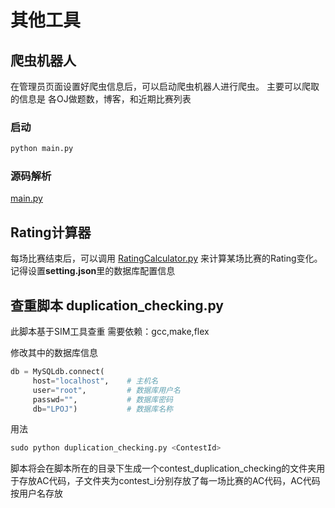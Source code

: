 # 其他工具

## 爬虫机器人

在管理员页面设置好爬虫信息后，可以启动爬虫机器人进行爬虫。
主要可以爬取的信息是 各OJ做题数，博客，和近期比赛列表

### 启动

```bash
python main.py
```
### 源码解析

[main.py](https://github.com/Linzecong/LPOJ/blob/master/CrawlingServer/main.py)

## Rating计算器

每场比赛结束后，可以调用 [RatingCalculator.py](https://github.com/Linzecong/LPOJ/blob/master/CrawlingServer/main.py) 来计算某场比赛的Rating变化。记得设置**setting.json**里的数据库配置信息

## 查重脚本 duplication_checking.py
此脚本基于SIM工具查重
需要依赖：gcc,make,flex

修改其中的数据库信息
```py
db = MySQLdb.connect(
     host="localhost",    # 主机名
     user="root",         # 数据库用户名
     passwd="",           # 数据库密码
     db="LPOJ")           # 数据库名称
```
用法
```py
sudo python duplication_checking.py <ContestId>
```
脚本将会在脚本所在的目录下生成一个contest_duplication_checking的文件夹用于存放AC代码，子文件夹为contest_i分别存放了每一场比赛的AC代码，AC代码按用户名存放
